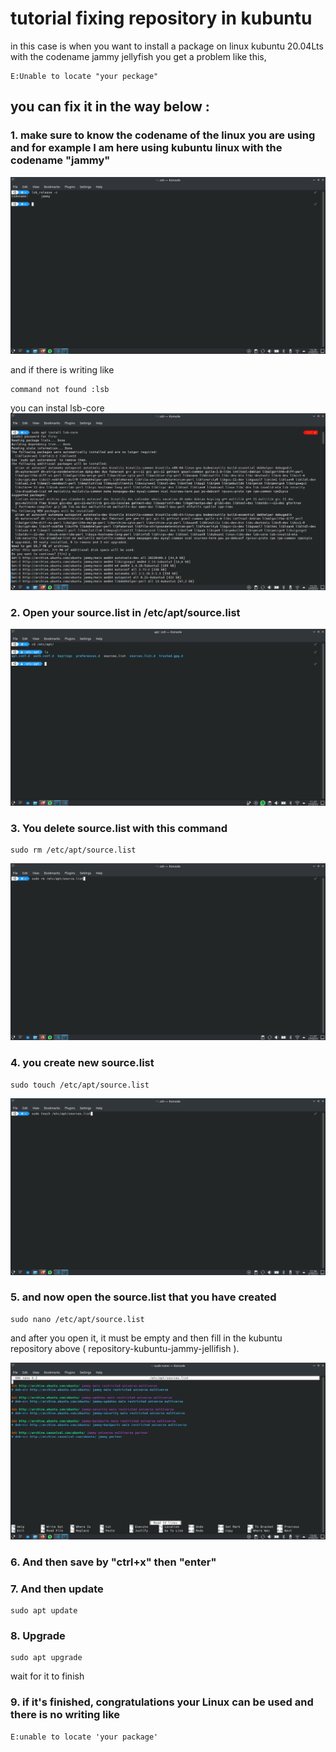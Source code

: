 # tutorial fixing repository in kubuntu

 in this case is when you want to install a package on linux kubuntu 20.04Lts with the codename jammy jellyfish you get a problem like this,

```
E:Unable to locate "your peckage"
```

## you can fix it in the way below :
### 1. make sure to know the codename of the linux you are using and for example I am here using kubuntu linux with the codename "jammy"
![image](./foto/codename.png)

and if there is writing like 
```
command not found :lsb
```

you can instal lsb-core 
![image](./foto/instalLSBcore.png)
### 2. Open your source.list in /etc/apt/source.list

![image](./foto/sourcelist.png)

### 3. You delete source.list with this command 

```
sudo rm /etc/apt/source.list
```

![image](./foto/deleteSource.png)

### 4. you create new source.list 

```
sudo touch /etc/apt/source.list
```
![image](./foto/touchsource.png)

### 5. and now open the source.list that you have created

``` 
sudo nano /etc/apt/source.list
```
and after you open it, it must be empty and then fill in the kubuntu repository above ( repository-kubuntu-jammy-jellifish ).

![image](./foto/opensources.png)

### 6. And then save by "ctrl+x" then "enter"

### 7. And then update 
``` 
sudo apt update
```

### 8. Upgrade
```
sudo apt upgrade
```
wait for it to finish

### 9. if it's finished, congratulations your Linux can be used and there is no writing like 
```
E:unable to locate 'your package'
```





